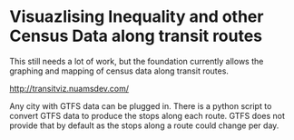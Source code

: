 # Visuazlising Inequality and other Census Data along transit routes

This still needs a lot of work, but the foundation currently allows the graphing and mapping of census data along transit routes.

http://transitviz.nuamsdev.com/

Any city with GTFS data can be plugged in. There is a python script to convert GTFS data to produce the stops along each route. GTFS does not provide that by default as the stops along a route could change per day.   

 
 
 
 
 
 

